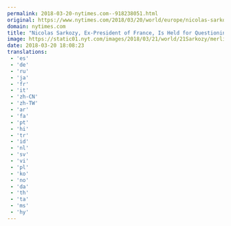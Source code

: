 ```yaml
---
permalink: 2018-03-20-nytimes.com--918238051.html
original: https://www.nytimes.com/2018/03/20/world/europe/nicolas-sarkozy-custody.html?partner=rss&amp;emc=rss
domain: nytimes.com
title: "Nicolas Sarkozy, Ex-President of France, Is Held for Questioning on Libyan Cash"
image: https://static01.nyt.com/images/2018/03/21/world/21Sarkozy/merlin_135750132_c82d5687-003e-4e15-9b78-054b89ed40da-mediumThreeByTwo440.jpg
date: 2018-03-20 18:08:23
translations: 
 - 'es'
 - 'de'
 - 'ru'
 - 'ja'
 - 'fr'
 - 'it'
 - 'zh-CN'
 - 'zh-TW'
 - 'ar'
 - 'fa'
 - 'pt'
 - 'hi'
 - 'tr'
 - 'id'
 - 'nl'
 - 'sv'
 - 'vi'
 - 'pl'
 - 'ko'
 - 'no'
 - 'da'
 - 'th'
 - 'ta'
 - 'ms'
 - 'hy'
---
```


